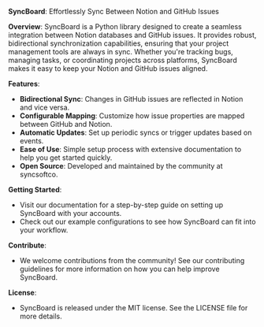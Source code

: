 **SyncBoard**: Effortlessly Sync Between Notion and GitHub Issues

**Overview**: SyncBoard is a Python library designed to create a seamless integration between Notion databases and GitHub issues. It provides robust, bidirectional synchronization capabilities, ensuring that your project management tools are always in sync. Whether you're tracking bugs, managing tasks, or coordinating projects across platforms, SyncBoard makes it easy to keep your Notion and GitHub issues aligned.

**Features**:
- **Bidirectional Sync**: Changes in GitHub issues are reflected in Notion and vice versa.
- **Configurable Mapping**: Customize how issue properties are mapped between GitHub and Notion.
- **Automatic Updates**: Set up periodic syncs or trigger updates based on events.
- **Ease of Use**: Simple setup process with extensive documentation to help you get started quickly.
- **Open Source**: Developed and maintained by the community at syncsoftco.

**Getting Started**:
- Visit our documentation for a step-by-step guide on setting up SyncBoard with your accounts.
- Check out our example configurations to see how SyncBoard can fit into your workflow.

**Contribute**:
- We welcome contributions from the community! See our contributing guidelines for more information on how you can help improve SyncBoard.

**License**:
- SyncBoard is released under the MIT license. See the LICENSE file for more details.
